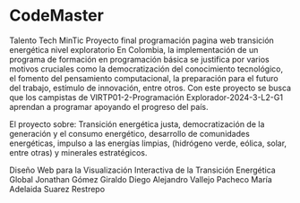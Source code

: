 # CodeMaster
Talento Tech MinTic
Proyecto final programación pagina web transición energética nivel exploratorio
En Colombia, la implementación de un programa de formación en programación básica se justifica por varios motivos cruciales como la democratización del conocimiento tecnológico, el fomento del pensamiento computacional, la preparación para el futuro del trabajo, estímulo de innovación, entre otros. Con este proyecto se busca que los campistas de VIRTP01-2-Programación Explorador-2024-3-L2-G1 aprendan a programar apoyando el progreso del país. 

El proyecto sobre:
Transición energética justa, democratización de la generación y el consumo energético, desarrollo de comunidades energéticas, impulso a las energías limpias, (hidrógeno verde, eólica, solar, entre otras) y minerales estratégicos.

Diseño Web para la Visualización Interactiva de la Transición Energética Global
Jonathan Gómez Giraldo 
Diego Alejandro Vallejo Pacheco
María Adelaida Suarez Restrepo
